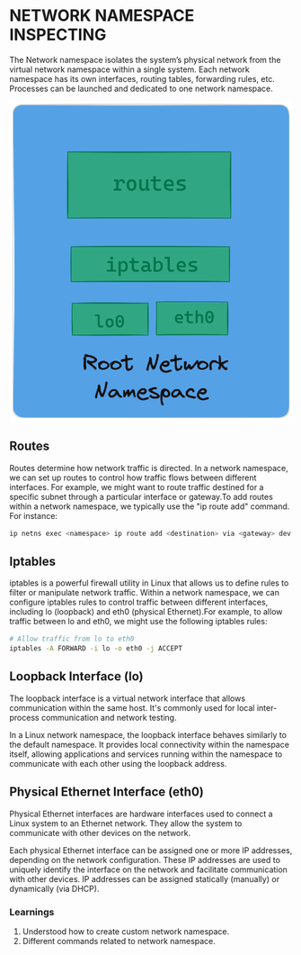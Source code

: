 # NETWORK NAMESPACE INSPECTING

The Network namespace isolates the system’s physical network from the virtual network namespace within a single system. Each network namespace has its own interfaces, routing tables, forwarding rules, etc. Processes can be launched and dedicated to one network namespace.

![alt text](./images/Root-network-Namesace.png)

## Routes

Routes determine how network traffic is directed. In a network namespace, we can set up routes to control how traffic flows between different interfaces. For example, we might want to route traffic destined for a specific subnet through a particular interface or gateway.To add routes within a network namespace, we typically use the "ip route add" command. For instance:

```bash
ip netns exec <namespace> ip route add <destination> via <gateway> dev <interface>
```

## Iptables

iptables is a powerful firewall utility in Linux that allows us to define rules to filter or manipulate network traffic. Within a network namespace, we can configure iptables rules to control traffic between different interfaces, including lo (loopback) and eth0 (physical Ethernet).For example, to allow traffic between lo and eth0, we might use the following iptables rules:

```bash
# Allow traffic from lo to eth0
iptables -A FORWARD -i lo -o eth0 -j ACCEPT
```

## Loopback Interface (lo)

 The loopback interface is a virtual network interface that allows communication within the same host. It's commonly used for local inter-process communication and network testing.

 In a Linux network namespace, the loopback interface behaves similarly to the default namespace. It provides local connectivity within the namespace itself, allowing applications and services running within the namespace to communicate with each other using the loopback address.

 ## Physical Ethernet Interface (eth0)

 Physical Ethernet interfaces are hardware interfaces used to connect a Linux system to an Ethernet network. They allow the system to communicate with other devices on the network.

 Each physical Ethernet interface can be assigned one or more IP addresses, depending on the network configuration. These IP addresses are used to uniquely identify the interface on the network and facilitate communication with other devices. IP addresses can be assigned statically (manually) or dynamically (via DHCP).

 ### Learnings
 1. Understood how to create custom network namespace.
 2. Different commands related to network namespace.



